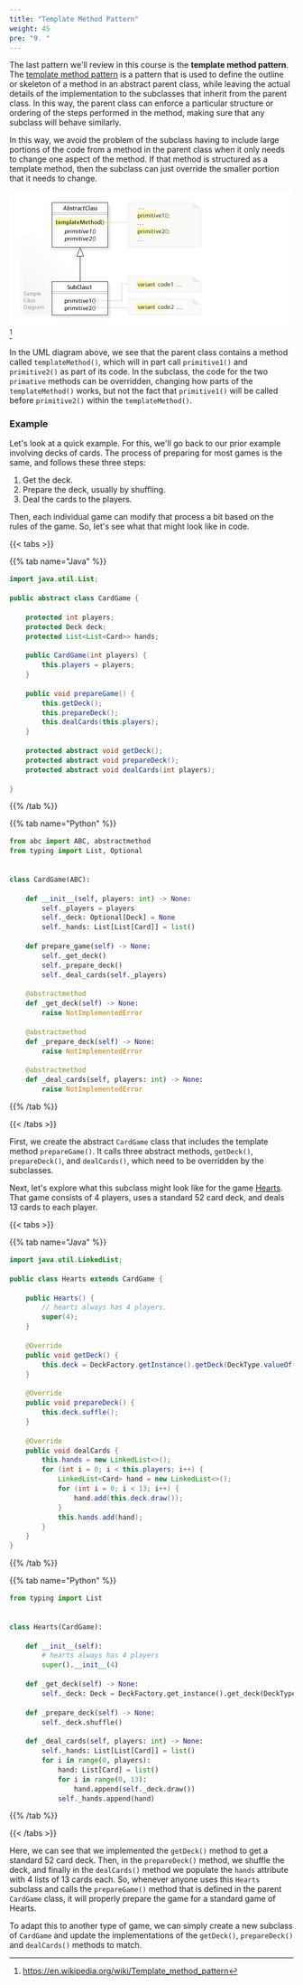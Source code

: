```yaml
---
title: "Template Method Pattern"
weight: 45
pre: "9. "
---
```

The last pattern we'll review in this course is the **template method pattern**. The [template method pattern](https://en.wikipedia.org/wiki/Template_method_pattern) is a pattern that is used to define the outline or skeleton of a method in an abstract parent class, while leaving the actual details of the implementation to the subclasses that inherit from the parent class. In this way, the parent class can enforce a particular structure or ordering of the steps performed in the method, making sure that any subclass will behave similarly. 

In this way, we avoid the problem of the subclass having to include large portions of the code from a method in the parent class when it only needs to change one aspect of the method. If that method is structured as a template method, then the subclass can just override the smaller portion that it needs to change.

![Template Method Pattern UML](/images/12/template.jpg)[^1]

[^1]: https://en.wikipedia.org/wiki/Template_method_pattern

In the UML diagram above, we see that the parent class contains a method called `templateMethod()`, which will in part call `primitive1()` and `primitive2()` as part of its code. In the subclass, the code for the two `primative` methods can be overridden, changing how parts of the `templateMethod()` works, but not the fact that `primitive1()` will be called before `primitive2()` within the `templateMethod()`.

### Example

Let's look at a quick example. For this, we'll go back to our prior example involving decks of cards. The process of preparing for most games is the same, and follows these three steps:

1. Get the deck.
2. Prepare the deck, usually by shuffling.
3. Deal the cards to the players.

Then, each individual game can modify that process a bit based on the rules of the game. So, let's see what that might look like in code.

{{< tabs >}}

{{% tab name="Java" %}}

```java
import java.util.List;

public abstract class CardGame {

    protected int players;
    protected Deck deck;
    protected List<List<Card>> hands;

    public CardGame(int players) {
        this.players = players;
    }

    public void prepareGame() {
        this.getDeck();
        this.prepareDeck();
        this.dealCards(this.players);
    }
    
    protected abstract void getDeck();
    protected abstract void prepareDeck();
    protected abstract void dealCards(int players);

}
```

{{% /tab %}}

{{% tab name="Python" %}}

```python
from abc import ABC, abstractmethod
from typing import List, Optional


class CardGame(ABC):
    
    def __init__(self, players: int) -> None:
        self._players = players
        self._deck: Optional[Deck] = None
        self._hands: List[List[Card]] = list()
        
    def prepare_game(self) -> None:
        self._get_deck()
        self._prepare_deck()
        self._deal_cards(self._players)
        
    @abstractmethod
    def _get_deck(self) -> None:
        raise NotImplementedError
        
    @abstractmethod
    def _prepare_deck(self) -> None:
        raise NotImplementedError
    
    @abstractmethod
    def _deal_cards(self, players: int) -> None:
        raise NotImplementedError
```

{{% /tab %}}

{{< /tabs >}}

First, we create the abstract `CardGame` class that includes the template method `prepareGame()`. It calls three abstract methods, `getDeck()`, `prepareDeck()`, and `dealCards()`, which need to be overridden by the subclasses.

Next, let's explore what this subclass might look like for the game [Hearts](https://en.wikipedia.org/wiki/Hearts_(card_game)). That game consists of 4 players, uses a standard 52 card deck, and deals 13 cards to each player. 

{{< tabs >}}

{{% tab name="Java" %}}

```java
import java.util.LinkedList;

public class Hearts extends CardGame {

    public Hearts() {
        // hearts always has 4 players.
        super(4);
    }
    
    @Override
    public void getDeck() {
        this.deck = DeckFactory.getInstance().getDeck(DeckType.valueOf("Standard 52"));
    }
    
    @Override
    public void prepareDeck() {
        this.deck.suffle();
    }
    
    @Override
    public void dealCards {
        this.hands = new LinkedList<>();
        for (int i = 0; i < this.players; i++) {
            LinkedList<Card> hand = new LinkedList<>();
            for (int i = 0; i < 13; i++) {
                hand.add(this.deck.draw());
            }
            this.hands.add(hand);
        }
    }
}
```

{{% /tab %}}

{{% tab name="Python" %}}

```python
from typing import List


class Hearts(CardGame):
    
    def __init__(self):
        # hearts always has 4 players
        super().__init__(4)
        
    def _get_deck(self) -> None:
        self._deck: Deck = DeckFactory.get_instance().get_deck(DeckType("Standard 52"))
        
    def _prepare_deck(self) -> None:
        self._deck.shuffle()
    
    def _deal_cards(self, players: int) -> None:
        self._hands: List[List[Card]] = list()
        for i in range(0, players):
            hand: List[Card] = list()
            for i in range(0, 13):
                hand.append(self._deck.draw())
            self._hands.append(hand)
```

{{% /tab %}}

{{< /tabs >}}

Here, we can see that we implemented the `getDeck()` method to get a standard 52 card deck. Then, in the `prepareDeck()` method, we shuffle the deck, and finally in the `dealCards()` method we populate the `hands` attribute with 4 lists of 13 cards each. So, whenever anyone uses this `Hearts` subclass and calls the `prepareGame()` method that is defined in the parent `CardGame` class, it will properly prepare the game for a standard game of Hearts. 

To adapt this to another type of game, we can simply create a new subclass of `CardGame` and update the implementations of the `getDeck()`, `prepareDeck()` and `dealCards()` methods to match. 
